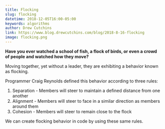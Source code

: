 ```yaml
---
title: Flocking
slug: flocking
datetime: 2018-12-05T16:00-05:00
keywords: algorithms
author: Drew Cutchins
link: https://www.blog.drewcutchins.com/blog/2018-8-16-flocking
image: flocking.png
---
```


**Have you ever watched a school of fish, a flock of birds, or even a crowd of people and watched how they move?**

Moving together, yet without a leader, they are exhibiting a behavior known as flocking.

Programmer Craig Reynolds defined this behavior according to three rules:

1. Separation - Members will steer to maintain a defined distance from one another
2. Alignment - Members will steer to face in a similar direction as members around them
3. Cohesion - Members will steer to remain close to the flock

We can create flocking behavior in code by using these same rules.


